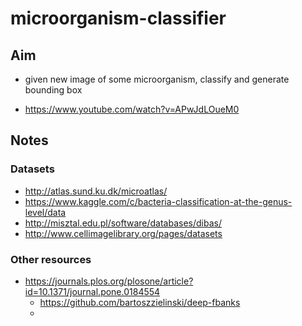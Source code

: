# microorganism-classifier

## Aim
- given new image of some microorganism, classify and generate bounding box

* https://www.youtube.com/watch?v=APwJdLOueM0

## Notes

### Datasets

* http://atlas.sund.ku.dk/microatlas/
* https://www.kaggle.com/c/bacteria-classification-at-the-genus-level/data
* http://misztal.edu.pl/software/databases/dibas/
* http://www.cellimagelibrary.org/pages/datasets


### Other resources
* https://journals.plos.org/plosone/article?id=10.1371/journal.pone.0184554
    * https://github.com/bartoszzielinski/deep-fbanks
    *

